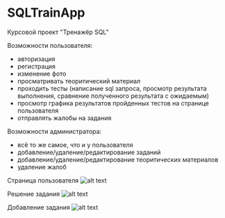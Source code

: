 # SQLTrainApp
Курсовой проект "Тренажёр SQL"

Возможности пользователя:
- авторизация
- регистрация
- изменение фото
- просматривать теоритический материал
- проходить тесты (написание sql запроса, просмотр результата выполнения, сравнение полученного результата с ожидаемым)
- просмотр графика результатов пройденных тестов на странице пользователя
- отправлять жалобы на задания

Возможности администратора:
- всё то же самое, что и у пользователя
- добавление/удаление/редактирование заданий
- добавление/удаление/редактирование теоритических материалов
- удаление жалоб

Страница пользователя
![alt text](https://sun9-31.userapi.com/c206820/v206820618/f9c71/QLsYzG2JH9w.jpg)

Решение задания
![alt text](https://sun9-60.userapi.com/rDD4uS16M_1QcAPbqM4iqJSRK7_59KQ9gEggZA/iQR0c5uRBK4.jpg)

Добавление задания
![alt text](https://sun9-47.userapi.com/CejHZYlJ9dY3HDm_y-Y6CJPXTThOxrvAI5FM4w/F8OHpGWh5io.jpg)

